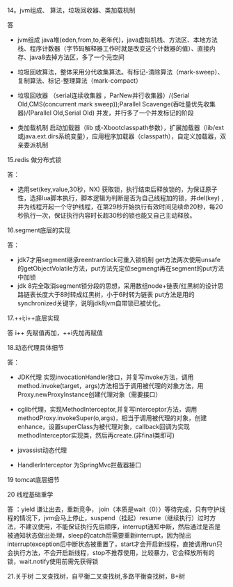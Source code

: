 14。jvm组成、 算法，垃圾回收器、类加载机制

答

* jvm组成 java堆(eden,from,to,老年代)，java虚拟机栈、方法区、本地方法栈、程序计数器（字节码解释器工作时就是改变这个计数器的值）、直接内存、java8去掉方法区，多了一个元空间

* 垃圾回收算法，整体采用分代收集算法。有标记-清除算法（mark-sweep）、复制算法、标记-整理算法（mark-compact）

* 垃圾回收器 （serial连续收集器 ，ParNew并行收集器）/(Serial Old,CMS(concurrent mark sweep));Parallel Scavenge(吞吐量优先收集器)/(Parallel Old,Serial Old)  并发，并行多了一个并发标记的阶段

* 类加载机制 启动加载器（lib 或-Xbootclasspath参数），扩展加载器（lib/ext或java.ext.dirs系统变量），应用程序加载器（classpath），自定义加载器，双亲委派机制

15.redis 做分布式锁

答：

* 选用set(key,value,30秒，NX) 获取锁，执行结束后释放锁的，为保证原子性，选择lua脚本执行，脚本逻辑为判断是否为自己线程加的锁，并del(key) ,并为线程开起一个守护线程，在第29秒开始执行有效时间见续命20秒，每20秒执行一次，保证执行内容时长超30秒的锁也能又自己主动释放。

16.segment底层的实现

答：

* jdk7才用segment继承reentrantlock可重入锁机制 get方法两次使用unsafe的getObjectVolatile方法，put方法先定位segmengt再在segment的put方法中加锁
* jdk 8完全取消segment锁分段的思想，采用数组node+链表/红黑树的设计思路链表长度大于8时转成红黑树，小于6时转为链表 put方法是用的synchronized关键字，说明jdk8jvm自带锁已被优化。

17.++i;i++底层实现

答 i++ 先赋值再加，++i先加再赋值

18.动态代理具体细节

答：
* JDK代理  实现invocationHandler接口，并复写invoke方法，调用method.invoke(target，args)方法相当于调用被代理的对象方法，用Proxy.newProxyInstance创建代理对象（需要接口）

* cglib代理，实现MethodInterceptor,并复写interceptor方法，调用methodProxy.invokeSuper(o,args)，相当于调用被代理的对象，创建enhance，设置superClass为被代理对象，callback回调为实现methodInterceptor实现类，然后再create.(非final类即可)

* javassist动态代理 

* HandlerInterceptor 为SpringMvc拦截器接口

19 tomcat底层细节

20 线程基础重学

答 ：yield 谦让出去，重新竞争， join（本质是wait（0））等待完成，只有守护线程的情况下，jvm会马上停止，suspend（挂起）resume（继续执行）过时方法，不建议使用，不能保证执行先后顺序，interrupt通知中断，然后通过是否是被通知状态做出处理，sleep的catch后需要重新interrupt，因为抛出interruptexception后中断状态被重置了，start才会开启新线程，直接调用run只会执行方法，不会开启新线程，stop不推荐使用，比较暴力，它会释放所有的锁，wait.notify使用前需先获得锁

21.关于树 二叉查找树，自平衡二叉查找树,多路平衡查找树，B+树

